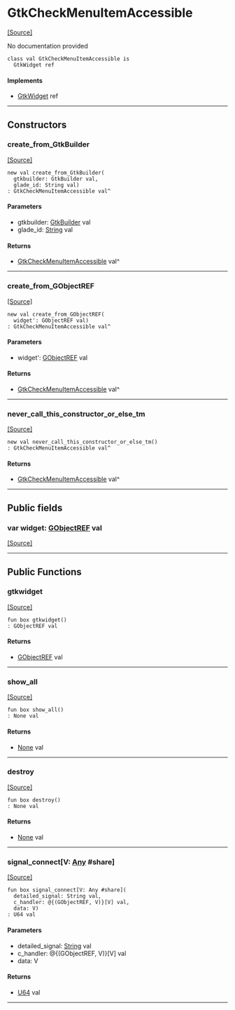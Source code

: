 # GtkCheckMenuItemAccessible
<span class="source-link">[[Source]](src/gtk3/GtkCheckMenuItemAccessible.md#L6)</span>

No documentation provided


```pony
class val GtkCheckMenuItemAccessible is
  GtkWidget ref
```

#### Implements

* [GtkWidget](gtk3-GtkWidget.md) ref

---

## Constructors

### create_from_GtkBuilder
<span class="source-link">[[Source]](src/gtk3/GtkCheckMenuItemAccessible.md#L14)</span>


```pony
new val create_from_GtkBuilder(
  gtkbuilder: GtkBuilder val,
  glade_id: String val)
: GtkCheckMenuItemAccessible val^
```
#### Parameters

*   gtkbuilder: [GtkBuilder](gtk3-GtkBuilder.md) val
*   glade_id: [String](builtin-String.md) val

#### Returns

* [GtkCheckMenuItemAccessible](gtk3-GtkCheckMenuItemAccessible.md) val^

---

### create_from_GObjectREF
<span class="source-link">[[Source]](src/gtk3/GtkCheckMenuItemAccessible.md#L17)</span>


```pony
new val create_from_GObjectREF(
  widget': GObjectREF val)
: GtkCheckMenuItemAccessible val^
```
#### Parameters

*   widget': [GObjectREF](minimal-browser-..-gobject-GObjectREF.md) val

#### Returns

* [GtkCheckMenuItemAccessible](gtk3-GtkCheckMenuItemAccessible.md) val^

---

### never_call_this_constructor_or_else_tm
<span class="source-link">[[Source]](src/gtk3/GtkCheckMenuItemAccessible.md#L20)</span>


```pony
new val never_call_this_constructor_or_else_tm()
: GtkCheckMenuItemAccessible val^
```

#### Returns

* [GtkCheckMenuItemAccessible](gtk3-GtkCheckMenuItemAccessible.md) val^

---

## Public fields

### var widget: [GObjectREF](minimal-browser-..-gobject-GObjectREF.md) val
<span class="source-link">[[Source]](src/gtk3/GtkCheckMenuItemAccessible.md#L10)</span>



---

## Public Functions

### gtkwidget
<span class="source-link">[[Source]](src/gtk3/GtkCheckMenuItemAccessible.md#L12)</span>


```pony
fun box gtkwidget()
: GObjectREF val
```

#### Returns

* [GObjectREF](minimal-browser-..-gobject-GObjectREF.md) val

---

### show_all
<span class="source-link">[[Source]](src/gtk3/GtkWidget.md#L4)</span>


```pony
fun box show_all()
: None val
```

#### Returns

* [None](builtin-None.md) val

---

### destroy
<span class="source-link">[[Source]](src/gtk3/GtkWidget.md#L7)</span>


```pony
fun box destroy()
: None val
```

#### Returns

* [None](builtin-None.md) val

---

### signal_connect\[V: [Any](builtin-Any.md) #share\]
<span class="source-link">[[Source]](src/gtk3/GtkWidget.md#L10)</span>


```pony
fun box signal_connect[V: Any #share](
  detailed_signal: String val,
  c_handler: @{(GObjectREF, V)}[V] val,
  data: V)
: U64 val
```
#### Parameters

*   detailed_signal: [String](builtin-String.md) val
*   c_handler: @{(GObjectREF, V)}[V] val
*   data: V

#### Returns

* [U64](builtin-U64.md) val

---

